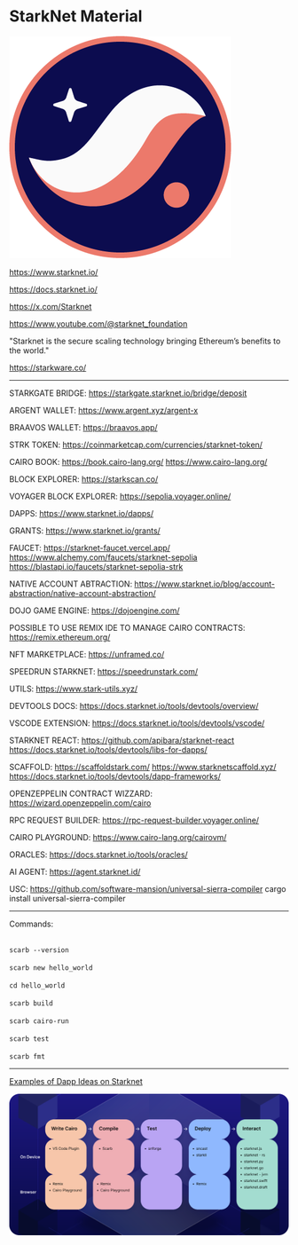 # StarkNet Material

![Logo](./starknet.png?raw=true "Logo")

https://www.starknet.io/

https://docs.starknet.io/

https://x.com/Starknet

https://www.youtube.com/@starknet_foundation

"Starknet is the secure scaling technology bringing Ethereum’s benefits to the world."

https://starkware.co/

---

STARKGATE BRIDGE: https://starkgate.starknet.io/bridge/deposit

ARGENT WALLET: https://www.argent.xyz/argent-x

BRAAVOS WALLET: https://braavos.app/

STRK TOKEN: https://coinmarketcap.com/currencies/starknet-token/

CAIRO BOOK: https://book.cairo-lang.org/ https://www.cairo-lang.org/

BLOCK EXPLORER: https://starkscan.co/

VOYAGER BLOCK EXPLORER: https://sepolia.voyager.online/

DAPPS: https://www.starknet.io/dapps/

GRANTS: https://www.starknet.io/grants/

FAUCET: https://starknet-faucet.vercel.app/ https://www.alchemy.com/faucets/starknet-sepolia https://blastapi.io/faucets/starknet-sepolia-strk

NATIVE ACCOUNT ABTRACTION: https://www.starknet.io/blog/account-abstraction/native-account-abstraction/

DOJO GAME ENGINE: https://dojoengine.com/

POSSIBLE TO USE REMIX IDE TO MANAGE CAIRO CONTRACTS: https://remix.ethereum.org/

NFT MARKETPLACE: https://unframed.co/

SPEEDRUN STARKNET: https://speedrunstark.com/

UTILS: https://www.stark-utils.xyz/

DEVTOOLS DOCS: https://docs.starknet.io/tools/devtools/overview/

VSCODE EXTENSION: https://docs.starknet.io/tools/devtools/vscode/

STARKNET REACT: https://github.com/apibara/starknet-react https://docs.starknet.io/tools/devtools/libs-for-dapps/

SCAFFOLD: https://scaffoldstark.com/ https://www.starknetscaffold.xyz/ https://docs.starknet.io/tools/devtools/dapp-frameworks/

OPENZEPPELIN CONTRACT WIZZARD: https://wizard.openzeppelin.com/cairo

RPC REQUEST BUILDER: https://rpc-request-builder.voyager.online/

CAIRO PLAYGROUND: https://www.cairo-lang.org/cairovm/

ORACLES: https://docs.starknet.io/tools/oracles/

AI AGENT: https://agent.starknet.id/

USC: https://github.com/software-mansion/universal-sierra-compiler cargo install universal-sierra-compiler

---

Commands:

```

scarb --version

scarb new hello_world

cd hello_world

scarb build

scarb cairo-run

scarb test

scarb fmt

```

---

[Examples of Dapp Ideas on Starknet](DAPPS.md)

![Tools](./devtools.svg "Tools")
